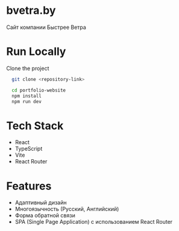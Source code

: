 # bvetra.by
Сайт компании Быстрее Ветра

# Run Locally
Clone the project

```bash
  git clone <repository-link>
```

```bash
  cd portfolio-website
  npm install
  npm run dev
```
# Tech Stack
- React
- TypeScript
- Vite
- React Router

# Features
- Адаптивный дизайн
- Многоязычность (Русский, Английский)
- Форма обратной связи
- SPA (Single Page Application) с использованием React Router